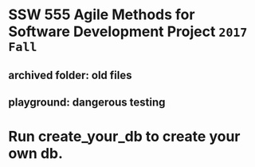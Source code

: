 # SSW 555 Agile Methods for Software Development Project `2017 Fall`
## archived folder: old files
## playground: dangerous testing

# Run create_your_db to create your own db.

